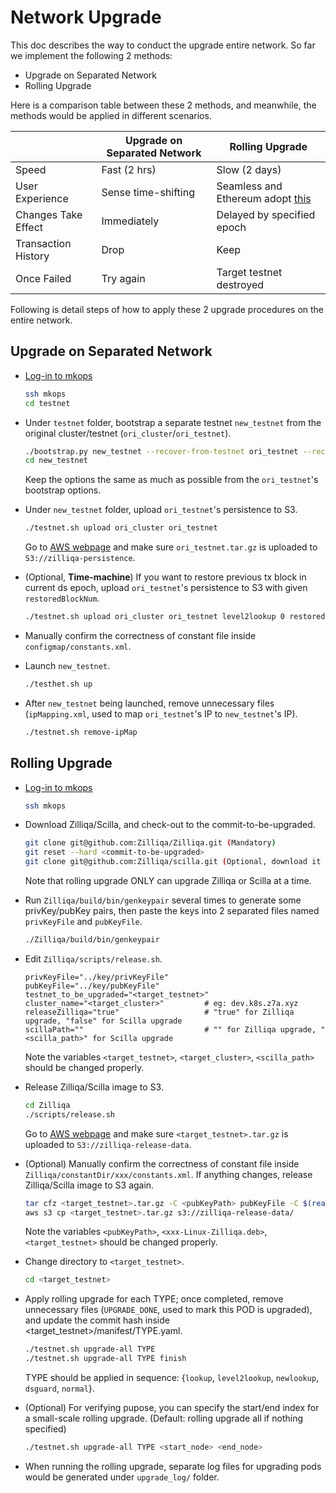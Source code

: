 # Network Upgrade

This doc describes the way to conduct the upgrade entire network. So far we implement the following 2 methods:

- Upgrade on Separated Network
- Rolling Upgrade

Here is a comparison table between these 2 methods, and meanwhile, the methods would be applied in different scenarios.

|                   |Upgrade on Separated Network|Rolling Upgrade           |
|-------------------|----------------------------|--------------------------|
|Speed              |Fast (2 hrs)                |Slow (2 days)             |
|User Experience    |Sense time-shifting         |Seamless and Ethereum adopt [this](https://blog.ethereum.org/2019/02/22/ethereum-constantinople-st-petersburg-upgrade-announcement/)|
|Changes Take Effect|Immediately                 |Delayed by specified epoch|
|Transaction History|Drop                        |Keep                      |
|Once Failed        |Try again                   |Target testnet destroyed  |

Following is detail steps of how to apply these 2 upgrade procedures on the entire network.

## Upgrade on Separated Network

- [Log-in to mkops](https://docs.google.com/document/d/1SMnflWGmGQGc3qJOOlGtq-85eBYuyQUg1fjkZlcSIKo/edit)

  ```bash
  ssh mkops
  cd testnet
  ```

- Under `testnet` folder, bootstrap a separate testnet `new_testnet` from the original cluster/testnet (`ori_cluster`/`ori_testnet`).

  ```bash
  ./bootstrap.py new_testnet --recover-from-testnet ori_testnet --recover-from-cluster ori_cluster -c commit -t tag...
  cd new_testnet
  ```

  Keep the options the same as much as possible from the `ori_testnet`'s bootstrap options.

- Under `new_testnet` folder, upload `ori_testnet`'s persistence to S3.

  ```bash
  ./testnet.sh upload ori_cluster ori_testnet
  ```

  Go to [AWS webpage](https://s3.console.aws.amazon.com/s3/buckets/zilliqa-persistence/?region=ap-southeast-1&tab=overview) and make sure `ori_testnet.tar.gz` is uploaded to `S3://zilliqa-persistence`.

- (Optional, **Time-machine**) If you want to restore previous tx block in current ds epoch, upload `ori_testnet`'s persistence to S3 with given `restoredBlockNum`.

  ```bash
  ./testnet.sh upload ori_cluster ori_testnet level2lookup 0 restoredBlockNum
  ```

- Manually confirm the correctness of constant file inside `configmap/constants.xml`.

- Launch `new_testnet`.

  ```bash
  ./testhet.sh up
  ```

- After `new_testnet` being launched, remove unnecessary files (`ipMapping.xml`, used to map `ori_testnet`'s IP to `new_testnet`'s IP).

  ```bash
  ./testnet.sh remove-ipMap
  ```

## Rolling Upgrade

- [Log-in to mkops](https://docs.google.com/document/d/1SMnflWGmGQGc3qJOOlGtq-85eBYuyQUg1fjkZlcSIKo/edit)

  ```bash
  ssh mkops
  ```

- Download Zilliqa/Scilla, and check-out to the commit-to-be-upgraded.

  ```bash
  git clone git@github.com:Zilliqa/Zilliqa.git (Mandatory)
  git reset --hard <commit-to-be-upgraded>
  git clone git@github.com:Zilliqa/scilla.git (Optional, download it ONLY when you want to upgrade Scilla)
  ```

  Note that rolling upgrade ONLY can upgrade Zilliqa or Scilla at a time.

- Run `Zilliqa/build/bin/genkeypair` several times to generate some privKey/pubKey pairs, then paste the keys into 2 separated files named `privKeyFile` and `pubKeyFile`.

  ```bash
  ./Zilliqa/build/bin/genkeypair
  ```

- Edit `Zilliqa/scripts/release.sh`.

  ```console
  privKeyFile="../key/privKeyFile"
  pubKeyFile="../key/pubKeyFile"
  testnet_to_be_upgraded="<target_testnet>"
  cluster_name="<target_cluster>"         # eg: dev.k8s.z7a.xyz
  releaseZilliqa="true"                   # "true" for Zilliqa upgrade, "false" for Scilla upgrade
  scillaPath=""                           # "" for Zilliqa upgrade, "<scilla_path>" for Scilla upgrade
  ```

  Note the variables `<target_testnet>`, `<target_cluster>`, `<scilla_path>` should be changed properly.

- Release Zilliqa/Scilla image to S3.

  ```bash
  cd Zilliqa
  ./scripts/release.sh
  ```

  Go to [AWS webpage](https://s3.console.aws.amazon.com/s3/buckets/zilliqa-release-data/?region=ap-southeast-1&tab=overview) and make sure `<target_testnet>.tar.gz` is uploaded to `S3://zilliqa-release-data`.

- (Optional) Manually confirm the correctness of constant file inside `Zilliqa/constantDir/xxx/constants.xml`. If anything changes, release Zilliqa/Scilla image to S3 again.

  ```bash
  tar cfz <target_testnet>.tar.gz -C <pubKeyPath> pubKeyFile -C $(realpath ./scripts) miner_info.py -C $(realpath release) VERSION -C $(realpath constantsDir) constants.xml -C $(realpath constantsDir/l) constants.xml_lookup -C $(realpath release) <xxx-Linux-Zilliqa.deb> -C $(realpath constantsDir/l2) constants.xml_level2lookup -C $(realpath constantsDir/n) constants.xml_newlookup
  aws s3 cp <target_testnet>.tar.gz s3://zilliqa-release-data/
  ```

  Note the variables `<pubKeyPath>`, `<xxx-Linux-Zilliqa.deb>`, `<target_testnet>` should be changed properly.

- Change directory to `<target_testnet>`.

  ```bash
  cd <target_testnet>
  ```

- Apply rolling upgrade for each TYPE; once completed, remove unnecessary files (`UPGRADE_DONE`, used to mark this POD is upgraded), and update the commit hash inside <target_testnet>/manifest/TYPE.yaml.

  ```bash
  ./testnet.sh upgrade-all TYPE
  ./testnet.sh upgrade-all TYPE finish
  ```
  TYPE should be applied in sequence: {`lookup`, `level2lookup`, `newlookup`, `dsguard`, `normal`}.

- (Optional) For verifying pupose, you can specify the start/end index for a small-scale rolling upgrade. (Default: rolling upgrade all if nothing specified)

  ```bash
  ./testnet.sh upgrade-all TYPE <start_node> <end_node>
  ```

- When running the rolling upgrade, separate log files for upgrading pods would be generated under `upgrade_log/` folder.
